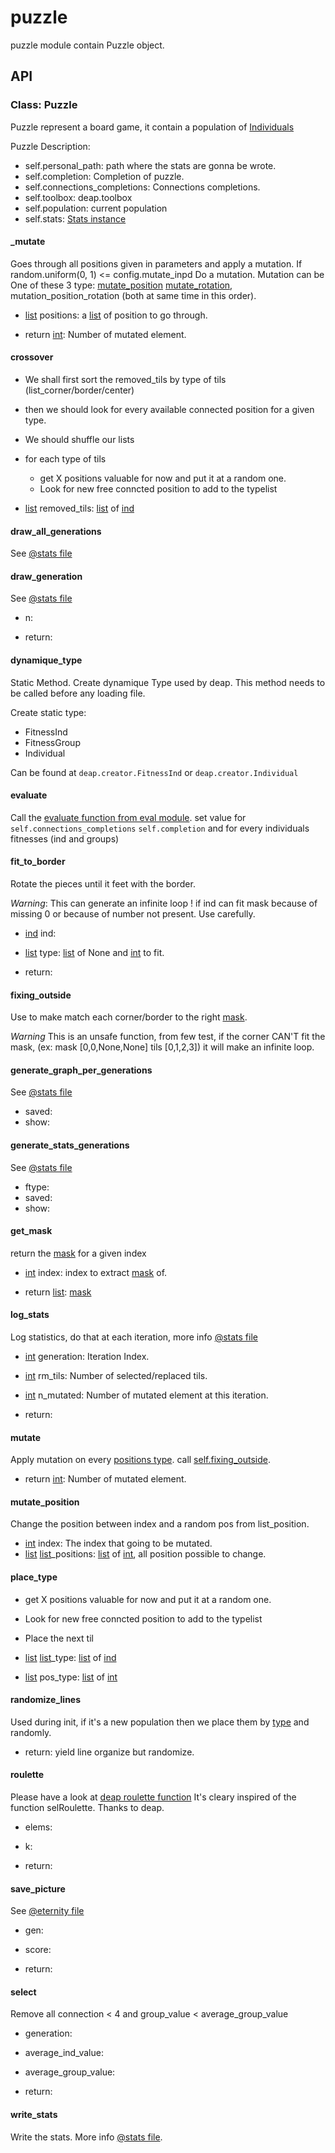 # puzzle

puzzle module contain Puzzle object.



## API


### Class: Puzzle

  Puzzle represent a board game, it contain a population of     [Individuals](doc/ind.md)

Puzzle Description:

- self.personal_path: path where the stats are gonna be wrote.
- self.completion: Completion of puzzle.
- self.connections_completions: Connections completions.
- self.toolbox: deap.toolbox
- self.population: current population
- self.stats: [Stats instance](doc/stats.md)



#### _mutate

  Goes through all positions given in parameters and apply a mutation. If       random.uniform(0, 1) <= config.mutate_inpd Do a mutation. Mutation can be       One of these 3 type: [mutate_position](#mutate_position)       [mutate_rotation](ind.md#rotates), mutation_position_rotation       (both at same time in this order).


- [list](https://docs.python.org/2/tutorial/datastructures.html#more-on-lists) positions: a [list](https://docs.python.org/2/tutorial/datastructures.html#more-on-lists) of position to go through.

- return [int](https://docs.python.org/2/library/stdtypes.html#numeric-types-int-[float](https://docs.python.org/2/library/stdtypes.html#numeric-types-int-float-long-complex)-long-complex): Number of mutated element.


#### crossover

  - We shall first sort the removed_tils by type of tils (list_corner/border/center)
  - then we should look for every available connected position for a given type.
  - We should shuffle our lists
  - for each type of tils
    - get X positions valuable for now and put it at a random one.
    - Look for new free conncted position to add to the typelist


- [list](https://docs.python.org/2/tutorial/datastructures.html#more-on-lists) removed_tils: [list](https://docs.python.org/2/tutorial/datastructures.html#more-on-lists) of [ind](doc/ind.md)


#### draw_all_generations

See [@stats file](doc/stats.md#draw_all_eternity)



#### draw_generation

  See [@stats file](doc/stats.md#draw_generation)


- n:

- return:


#### dynamique_type

Static Method. Create dynamique Type used by deap.
This method needs to be called before any loading file.

Create static type:

- FitnessInd
- FitnessGroup
- Individual

Can be found at ```deap.creator.FitnessInd``` or       ```deap.creator.Individual```



#### evaluate

Call the [evaluate function from eval module](doc/eval.md). set value for       ```self.connections_completions``` ```self.completion``` and for every       individuals fitnesses (ind and groups)



#### fit_to_border

  Rotate the pieces until it feet with the border.

  *Warning*: This can generate an infinite loop ! if ind can fit mask       because of missing 0 or because of number not present. Use carefully.


- [ind](doc/ind.md) ind:
- [list](https://docs.python.org/2/tutorial/datastructures.html#more-on-lists) type: [list](https://docs.python.org/2/tutorial/datastructures.html#more-on-lists) of None and [int](https://docs.python.org/2/library/stdtypes.html#numeric-types-int-[float](https://docs.python.org/2/library/stdtypes.html#numeric-types-int-float-long-complex)-long-complex) to fit.

- return:


#### fixing_outside

Use to make match each corner/border to the right [mask](doc/mask.md).

*Warning* This is an unsafe function, from few test, if the corner CAN'T
fit the mask, (ex: mask [0,0,None,None] tils [0,1,2,3]) it will make an       infinite loop.



#### generate_graph_per_generations

  See [@stats file](doc/stats.md#generate_graph_per_generations)


- saved:
- show:


#### generate_stats_generations

  See [@stats file](doc/stats.md#generate_stats_generations)


- ftype:
- saved:
- show:


#### get_mask

  return the [mask](doc/mask.md) for a given index


- [int](https://docs.python.org/2/library/stdtypes.html#numeric-types-int-[float](https://docs.python.org/2/library/stdtypes.html#numeric-types-int-float-long-complex)-long-complex) index: index to extract [mask](doc/mask.md) of.

- return [list](https://docs.python.org/2/tutorial/datastructures.html#more-on-lists): [mask](doc/mask.md)




#### log_stats

  Log statistics, do that at each iteration, more info [@stats file](doc/stats.md)


- [int](https://docs.python.org/2/library/stdtypes.html#numeric-types-int-[float](https://docs.python.org/2/library/stdtypes.html#numeric-types-int-float-long-complex)-long-complex) generation: Iteration Index.
- [int](https://docs.python.org/2/library/stdtypes.html#numeric-types-int-[float](https://docs.python.org/2/library/stdtypes.html#numeric-types-int-float-long-complex)-long-complex) rm_tils: Number of selected/replaced tils.
- [int](https://docs.python.org/2/library/stdtypes.html#numeric-types-int-[float](https://docs.python.org/2/library/stdtypes.html#numeric-types-int-float-long-complex)-long-complex) n_mutated: Number of mutated element at this iteration.

- return:


#### mutate

  Apply mutation on every [positions type](doc/config.md#positions). call       [self.fixing_outside](#fixing_outside).



- return [int](https://docs.python.org/2/library/stdtypes.html#numeric-types-int-[float](https://docs.python.org/2/library/stdtypes.html#numeric-types-int-float-long-complex)-long-complex): Number of mutated element.


#### mutate_position

  Change the position between index and a random pos from list_position.


- [int](https://docs.python.org/2/library/stdtypes.html#numeric-types-int-[float](https://docs.python.org/2/library/stdtypes.html#numeric-types-int-float-long-complex)-long-complex) index: The index that going to be mutated.
- [list](https://docs.python.org/2/tutorial/datastructures.html#more-on-lists) [list](https://docs.python.org/2/tutorial/datastructures.html#more-on-lists)_positions: [list](https://docs.python.org/2/tutorial/datastructures.html#more-on-lists) of [int](https://docs.python.org/2/library/stdtypes.html#numeric-types-int-[float](https://docs.python.org/2/library/stdtypes.html#numeric-types-int-float-long-complex)-long-complex), all position possible to change.


#### place_type

  - get X positions valuable for now and put it at a random one.
  - Look for new free conncted position to add to the typelist
  - Place the next til


- [list](https://docs.python.org/2/tutorial/datastructures.html#more-on-lists) [list](https://docs.python.org/2/tutorial/datastructures.html#more-on-lists)_type: [list](https://docs.python.org/2/tutorial/datastructures.html#more-on-lists) of [ind](doc/ind.md)
- [list](https://docs.python.org/2/tutorial/datastructures.html#more-on-lists) pos_type: [list](https://docs.python.org/2/tutorial/datastructures.html#more-on-lists) of [int](https://docs.python.org/2/library/stdtypes.html#numeric-types-int-[float](https://docs.python.org/2/library/stdtypes.html#numeric-types-int-float-long-complex)-long-complex)


#### randomize_lines

  Used during init, if it's a new population then we place them by       [type](doc/ind.md#type) and randomly.



- return: yield line organize but randomize.


#### roulette

  Please have a look at [deap roulette function](https://github.com/DEAP/deap/blob/master/deap/tools/selection.py)
  It's cleary inspired of the function selRoulette.
  Thanks to deap.

- elems:
- k:

- return:


#### save_picture

  See [@eternity file](doc/eternity.md#save)


- gen:
- score:

- return:


#### select

  Remove all connection < 4 and group_value < average_group_value

- generation:
- average_ind_value:
- average_group_value:

- return:




#### write_stats

Write the stats. More info [@stats file](doc/stats.md).



